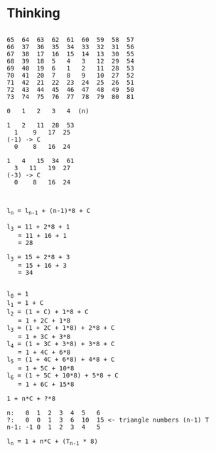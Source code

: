 # Thinking

<pre>

65	64	63	62	61	60	59	58	57
66	37	36	35	34	33	32	31	56
67	38	17	16	15	14	13	30	55
68	39	18	5	4	3	12	29	54
69	40	19	6	1	2	11	28	53
70	41	20	7	8	9	10	27	52
71	42	21	22	23	24	25	26	51
72	43	44	45	46	47	48	49	50
73	74	75	76	77	78	79	80	81

0	1	2	3	4  (n)

1	2	11	28	53
  1    9   17  25
(-1) -> C
  0    8   16  24

1	4	15	34	61
  3   11   19  27
(-3) -> C
  0    8   16  24



l<sub>n</sub> = l<sub>n-1</sub> + (n-1)*8 + C

l<sub>3</sub> = 11 + 2*8 + 1
   = 11 + 16 + 1
   = 28

l<sub>3</sub> = 15 + 2*8 + 3
   = 15 + 16 + 3
   = 34


l<sub>0</sub> = 1
l<sub>1</sub> = 1 + C
l<sub>2</sub> = (1 + C) + 1*8 + C
   = 1 + 2C + 1*8
l<sub>3</sub> = (1 + 2C + 1*8) + 2*8 + C
   = 1 + 3C + 3*8
l<sub>4</sub> = (1 + 3C + 3*8) + 3*8 + C
   = 1 + 4C + 6*8
l<sub>5</sub> = (1 + 4C + 6*8) + 4*8 + C
   = 1 + 5C + 10*8
l<sub>6</sub> = (1 + 5C + 10*8) + 5*8 + C
   = 1 + 6C + 15*8

1 + n*C + ?*8

n:   0  1  2  3  4  5   6
?:   0  0  1  3  6  10  15 <- triangle numbers (n-1) T
n-1: -1 0  1  2  3  4   5

l<sub>n</sub> = 1 + n*C + (T<sub>n-1</sub> * 8)

</pre>
